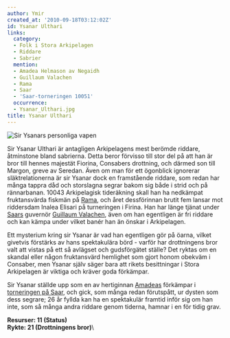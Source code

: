 ```yaml
---
author: Ymir
created_at: '2010-09-18T03:12:02Z'
id: Ysanar Ulthari
links:
  category:
  - Folk i Stora Arkipelagen
  - Riddare
  - Sabrier
  mention:
  - Amadea Helmason av Negaidh
  - Guillaum Valachen
  - Rama
  - Saar
  - 'Saar-torneringen 10051'
  occurrence:
  - Ysanar_Ulthari.jpg
title: Ysanar Ulthari
---
```


![Sir Ysanars personliga vapen]

Sir Ysanar Ulthari är antagligen Arkipelagens mest berömde riddare, åtminstone bland sabrierna.
Detta beror förvisso till stor del på att han är bror till hennes majestät Fiorina, Consabers
drottning, och därmed son till Margon, greve av Seredan. Även om man för ett ögonblick ignorerar
släktrelationerna är sir Ysanar dock en framstående riddare, som redan har många tappra dåd och
storslagna segrar bakom sig både i strid och på rännarbanan. 10043 Arkipelagisk tideräkning skall
han ha nedkämpat fruktansvärda fiskmän på [Rama], och året dessförinnan brutit fem lansar mot
riddersdam Inalea Elisari på turneringen i Firina. Han har länge tjänat under [Saars] guvernör
[Guillaum Valachen], även om han egentligen är fri riddare och kan kämpa under vilket banér han än
önskar i Arkipelagen.

Ett mysterium kring sir Ysanar är vad han egentligen gör på öarna, vilket givetvis förstärks av hans
spektakulära börd - varför har drottningens bror valt att vistas på ett så avlägset och gudsförgätet
ställe? Det ryktas om en skandal eller någon fruktansvärd hemlighet som gjort honom obekväm i
Consaber, men Ysanar själv säger bara att rikets besittningar i Stora Arkipelagen är viktiga och
kräver goda förkämpar.

Sir Ysanar ställde upp som en av hertiginnan [Amadeas] förkämpar i [torneringen på Saar], och gick,
som många redan förutspått, ur dysten som dess segrare; 26 år fyllda kan ha en spektakulär framtid
inför sig om han inte, som så många andra riddare genom tiderna, hamnar i en för tidig grav.

**Resurser: 11 (Status)**\
**Rykte: 21 (Drottningens bror)**\

  [Sir Ysanars personliga vapen]: Ysanar_Ulthari.jpg "Sir Ysanars personliga vapen"
  [Rama]: Rama
  [Saars]: Saar
  [Guillaum Valachen]: Guillaum_Valachen
  [Amadeas]: Amadea_Helmason_av_Negaidh
  [torneringen på Saar]: Saar-torneringen_10051